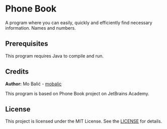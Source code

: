 # Phone Book
A program where you can easily, quickly and efficiently find necessary information. Names and numbers.

## Prerequisites
This program requires Java to compile and run.

## Credits
**Author:** Mo Balić - [mobalic](https://github.com/mobalic)

This program is based on Phone Book project on JetBrains Academy.

## License
This project is licensed under the MIT License. See the [LICENSE](https://github.com/mobalic/Phone-Book/blob/main/LICENSE) for details.

